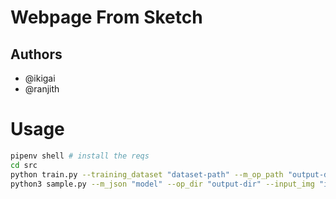 # Webpage From Sketch
## Authors
* @ikigai
* @ranjith

# Usage
```bash
pipenv shell # install the reqs
cd src
python train.py --training_dataset "dataset-path" --m_op_path "output-dir"
python3 sample.py --m_json "model" --op_dir "output-dir" --input_img "input-image" --m_weight "weights"
```
